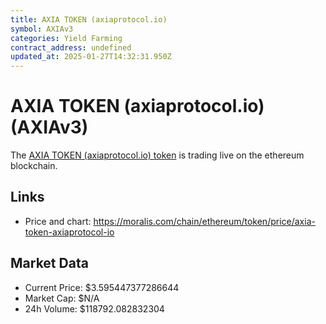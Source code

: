 ```yaml
---
title: AXIA TOKEN (axiaprotocol.io)
symbol: AXIAv3
categories: Yield Farming
contract_address: undefined
updated_at: 2025-01-27T14:32:31.950Z
---
```


# AXIA TOKEN (axiaprotocol.io) (AXIAv3)
The [AXIA TOKEN (axiaprotocol.io) token](https://moralis.com/chain/ethereum/token/price/axia-token-axiaprotocol-io) is trading live on the ethereum blockchain.

## Links
- Price and chart: https://moralis.com/chain/ethereum/token/price/axia-token-axiaprotocol-io

## Market Data
- Current Price: $3.595447377286644
- Market Cap: $N/A
- 24h Volume: $118792.082832304
